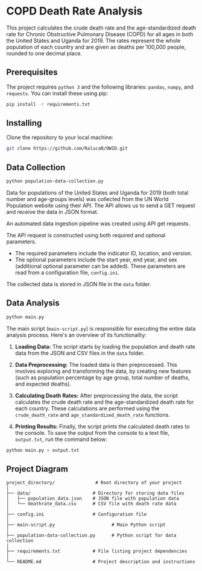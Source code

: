 # COPD Death Rate Analysis

This project calculates the crude death rate and the age-standardized death rate for Chronic Obstructive Pulmonary Disease (COPD) for all ages in both the United States and Uganda for 2019. The rates represent the whole population of each country and are given as deaths per 100,000 people, rounded to one decimal place.

## Prerequisites

The project requires `python 3` and the following libraries: `pandas`, `numpy`, and `requests`. You can install these using pip:

```bash
pip install -r requirements.txt
```

## Installing

Clone the repository to your local machine:

```bash
git clone https://github.com/RalucaN/OWID.git
```

## Data Collection

```bash
python population-data-collection.py
```

Data for populations of the United States and Uganda for 2019 (both total number and age-groups levels) was collected from the UN World Population website using their API. The API allows us to send a GET request and receive the data in JSON format.

An automated data ingestion pipeline was created using API get requests.

The API request is constructed using both required and optional parameters. 
- The required parameters include the indicator ID, location, and version. 
- The optional parameters include the start year, end year, and sex (additional optional parameter can be added). These parameters are read from a configuration file, `config.ini`.

 The collected data is stored in JSON file in the `data` folder.


## Data Analysis

```bash
python main.py 
```

The main script (`main-script.py`) is responsible for executing the entire data analysis process. Here's an overview of its functionality:

1. **Loading Data:** The script starts by loading the population and death rate data from the JSON and CSV files in the `data` folder.

2. **Data Preprocessing:** The loaded data is then preprocessed. This involves exploring and transforming the data, by creating new features (such as population percentage by age group, total number of deaths, and expected deaths).

3. **Calculating Death Rates:** After preprocessing the data, the script calculates the crude death rate and the age-standardized death rate for each country. These calculations are performed using the `crude_death_rate` and `age_standardized_death_rate` functions.

4. **Printing Results:** Finally, the script prints the calculated death rates to the console. To save the output from the console to a text file, `output.txt`, run the command below:

```bash
python main.py > output.txt
```


## Project Diagram
```
project_directory/               # Root directory of your project
│
├── data/                       # Directory for storing data files
│   ├── population_data.json    # JSON file with population data
│   └── deathrate_data.csv      # CSV file with death rate data
│
├── config.ini                  # Configuration file
│
├── main-script.py                     # Main Python script
│
├── population-data-collection.py      # Python script for data collection
│
├── requirements.txt            # File listing project dependencies
│
└── README.md                   # Project description and instructions
```


